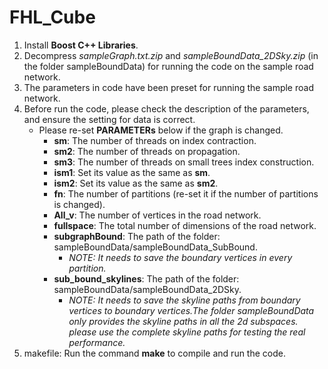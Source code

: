 # FHL_Cube
1. Install **Boost C++ Libraries**.
2. Decompress _sampleGraph.txt.zip_ and _sampleBoundData_2DSky.zip_ (in the folder sampleBoundData) for running the code on the sample road network.
3. The parameters in code have been preset for running the sample road network.
4. Before run the code, please check the description of the parameters, and ensure the setting for data is correct.
   - Please re-set **PARAMETERs** below if the graph is changed.
     - **sm**: The number of threads on index contraction.
     - **sm2**: The number of threads on propagation.
     - **sm3**: The number of threads on small trees index construction.
     - **ism1**: Set its value as the same as **sm**.
     - **ism2**: Set its value as the same as **sm2**.
     - **fn**: The number of partitions (re-set it if the number of partitions is changed).
     - **All_v**: The number of vertices in the road network.
     - **fullspace**: The total number of dimensions of the road network.
     - **subgraphBound**: The path of the folder: sampleBoundData/sampleBoundData_SubBound.
       - _NOTE: It needs to save the boundary vertices in every partition._
     - **sub_bound_skylines**: The path of the folder: sampleBoundData/sampleBoundData_2DSky.
       - _NOTE: It needs to save the skyline paths from boundary vertices to boundary vertices.The folder sampleBoundData only provides the skyline paths in all the 2d subspaces. please use the complete skyline paths for testing the real performance._
5. makefile: Run the command **make** to compile and run the code.
